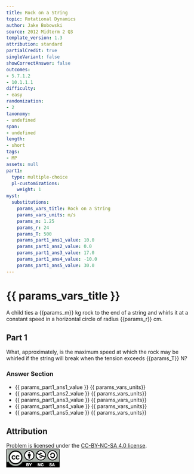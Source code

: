 ```yaml
---
title: Rock on a String
topic: Rotational Dynamics
author: Jake Bobowski
source: 2012 Midterm 2 Q3
template_version: 1.3
attribution: standard
partialCredit: true
singleVariant: false
showCorrectAnswer: false
outcomes:
- 5.7.1.2
- 10.1.1.1
difficulty:
- easy
randomization:
- 2
taxonomy:
- undefined
span:
- undefined
length:
- short
tags:
- MP
assets: null
part1:
  type: multiple-choice
  pl-customizations:
    weight: 1
myst:
  substitutions:
    params_vars_title: Rock on a String
    params_vars_units: m/s
    params_m: 1.25
    params_r: 24
    params_T: 500
    params_part1_ans1_value: 10.0
    params_part1_ans2_value: 0.0
    params_part1_ans3_value: 17.0
    params_part1_ans4_value: -10.0
    params_part1_ans5_value: 30.0
---
```

# {{ params_vars_title }}
A child ties a {{params_m}} kg rock to the end of a string and whirls it at a constant speed in a horizontal circle of radius {{params_r}} cm.

## Part 1

What, approximately, is the maximum speed at which the rock may be whirled if the string will break when the tension exceeds {{params_T}} N?

### Answer Section

- {{ params_part1_ans1_value }} {{ params_vars_units}}
- {{ params_part1_ans2_value }} {{ params_vars_units}}
- {{ params_part1_ans3_value }} {{ params_vars_units}}
- {{ params_part1_ans4_value }} {{ params_vars_units}}
- {{ params_part1_ans5_value }} {{ params_vars_units}}

## Attribution

Problem is licensed under the [CC-BY-NC-SA 4.0 license](https://creativecommons.org/licenses/by-nc-sa/4.0/).<br> ![The Creative Commons 4.0 license requiring attribution-BY, non-commercial-NC, and share-alike-SA license.](https://raw.githubusercontent.com/firasm/bits/master/by-nc-sa.png)